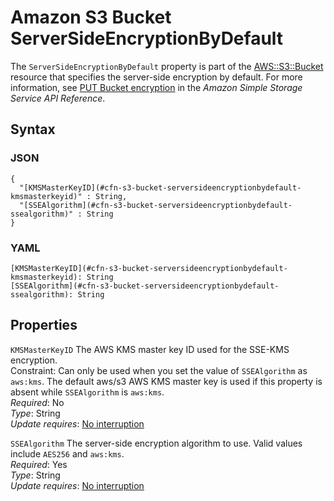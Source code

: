 # Amazon S3 Bucket ServerSideEncryptionByDefault<a name="aws-properties-s3-bucket-serversideencryptionbydefault"></a>

The `ServerSideEncryptionByDefault` property is part of the [AWS::S3::Bucket](aws-properties-s3-bucket.md) resource that specifies the server\-side encryption by default\. For more information, see [PUT Bucket encryption](https://docs.aws.amazon.com/AmazonS3/latest/API/RESTBucketPUTencryption.html) in the *Amazon Simple Storage Service API Reference*\.

## Syntax<a name="w4ab1c21c10d180c13d142b5"></a>

### JSON<a name="aws-properties-s3-bucket-serversideencryptionbydefault.json"></a>

```
{
  "[KMSMasterKeyID](#cfn-s3-bucket-serversideencryptionbydefault-kmsmasterkeyid)" : String,
  "[SSEAlgorithm](#cfn-s3-bucket-serversideencryptionbydefault-ssealgorithm)" : String
}
```

### YAML<a name="aws-properties-s3-bucket-serversideencryptionbydefault.yaml"></a>

```
[KMSMasterKeyID](#cfn-s3-bucket-serversideencryptionbydefault-kmsmasterkeyid): String
[SSEAlgorithm](#cfn-s3-bucket-serversideencryptionbydefault-ssealgorithm): String
```

## Properties<a name="w4ab1c21c10d180c13d142b7"></a>

`KMSMasterKeyID`  <a name="cfn-s3-bucket-serversideencryptionbydefault-kmsmasterkeyid"></a>
The AWS KMS master key ID used for the SSE\-KMS encryption\.   
Constraint: Can only be used when you set the value of `SSEAlgorithm` as `aws:kms`\. The default aws/s3 AWS KMS master key is used if this property is absent while `SSEAlgorithm` is `aws:kms`\.  
*Required*: No  
*Type*: String  
*Update requires*: [No interruption](using-cfn-updating-stacks-update-behaviors.md#update-no-interrupt)

`SSEAlgorithm`  <a name="cfn-s3-bucket-serversideencryptionbydefault-ssealgorithm"></a>
The server\-side encryption algorithm to use\. Valid values include `AES256` and `aws:kms`\.  
*Required*: Yes  
*Type*: String  
*Update requires*: [No interruption](using-cfn-updating-stacks-update-behaviors.md#update-no-interrupt)